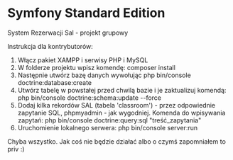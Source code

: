 Symfony Standard Edition
========================

System Rezerwacji Sal - projekt grupowy

Instrukcja dla kontrybutorów:

1) Włącz pakiet XAMPP i serwisy PHP i MySQL
2) W folderze projektu wpisz komendę:
	composer install
3) Następnie utwórz bazę danych wywołując
	php bin/console doctrine:database:create
4) Utwórz tabelę w powstałej przed chwilą bazie i je zaktualizuj komendą:
	php bin/console doctrine:schema:update --force
4) Dodaj kilka rekordów SAL (tabela 'classroom') - przez odpowiednie zapytanie SQL, phpmyadmin - jak wygodniej.
   Komenda do wpisywania zapytań:
	php bin/console doctrine:query:sql "treść_zapytania"
5) Uruchomienie lokalnego serwera:
	php bin/console server:run

Chyba wszystko. Jak coś nie będzie działać albo o czymś zapomniałem to priv :)
